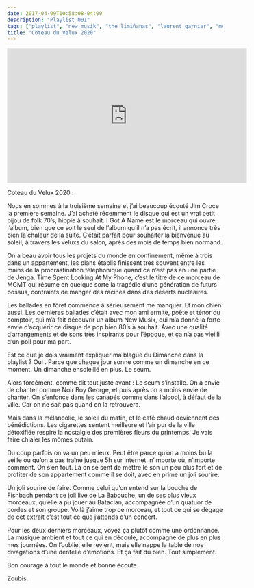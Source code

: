 ```yaml
---
date: 2017-04-09T10:58:08-04:00
description: "Playlist 001"
tags: ["playlist", "new musik", "the limiñanas", "laurent garnier", "mgmt", "jim croce", "noir boy george", "flavien berger", "fishbach", "nils fraham", "john myrtle", "tangerine dream"]
title: "Coteau du Velux 2020"
---
```


<iframe 
	width="560" 
	height="315" 
	src="https://www.youtube.com/embed/videoseries?list=PL3yt8r5HGJ37gbL9g_tQXxDwIas7y6Fc3" 
	frameborder="0" 
	allow="autoplay; encrypted-media" 
	allowfullscreen>
</iframe>

Coteau du Velux 2020  :

Nous en sommes à la troisième semaine et j’ai beaucoup écouté Jim Croce la première semaine. J’ai acheté récemment le disque qui est un vrai petit bijou de folk 70’s, hippie à souhait. I Got A Name est le morceau qui ouvre l’album, bien que ce soit le seul de l’album qu’il n’a pas écrit, il annonce très bien la chaleur de la suite. C’était parfait pour souhaiter la bienvenue au soleil, à travers les veluxs du salon, après des mois de temps bien normand.

On a beau avoir tous les projets du monde en confinement, même à trois dans un appartement, les plans établis finissent très souvent entre les mains de la procrastination téléphonique quand ce n’est pas en une partie de Jenga. Time Spent Looking At My Phone, c’est le titre de ce morceau de MGMT qui résume en quelque sorte la tragédie d’une génération de futurs bossus, contraints de manger des racines dans des déserts nucléaires.

Les ballades en fôret commence à sérieusement me manquer. Et mon chien aussi. Les dernières ballades c’était avec mon ami ermite, poète et ténor du comptoir, qui m’a fait découvrir un album New Musik, qui m’a donné la forte envie d’acquérir ce disque de pop bien 80’s à souhait. Avec une qualité d’arrangements et de sons très inspirants pour l’époque, et ça n’a pas vieilli d’un poil pour ma part.

Est ce que je dois vraiment expliquer ma blague du Dimanche dans la playlist ? Oui . Parce que chaque jour sonne comme un dimanche en ce moment. Un dimanche ensoleillé en plus. Le seum.

Alors forcément, comme dit tout juste avant : Le seum s’installe. On a envie de chanter comme Noir Boy George, et puis après on a moins envie de chanter. On s’enfonce dans les canapés comme dans l’alcool, à défaut de la ville. Car on ne sait pas quand on la retrouvera.

Mais dans la mélancolie, le soleil du matin, et le café chaud deviennent des bénédictions. Les cigarettes sentent meilleure et l’air pur de la ville détoxifiée respire la nostalgie des premières fleurs du printemps. Je vais faire chialer les mômes putain.

Du coup parfois on va un peu mieux. Peut être parce qu’on a moins bu la veille ou qu’on a pas traîné jusque 5h sur internet, n’importe où, n’importe comment. On s’en fout. Là on se sent de mettre le son un peu plus fort et de profiter de son appartement comme il se doit, avec en prime un joli sourire.

Un joli sourire de faire. Comme celui qu’on entend sur la bouche de Fishbach pendant ce joli live de La Babouche, un de ses plus vieux morceaux, qu’elle a pu jouer au Bataclan, accompagnée d’un quatuor de cordes et son groupe. Voilà j’aime trop ce morceau, et tout ce qui se dégage de cet extrait c’est tout ce que j’attends d’un concert.

Pour les deux derniers morceaux, voyez ça plutôt comme une ordonnance. La musique ambient et tout ce qui en découle, accompagne de plus en plus mes journées. On l’oublie, elle revient, mais elle nappe la table de nos divagations d’une dentelle d’émotions. Et ça fait du bien. Tout simplement.

Bon courage à tout le monde et bonne écoute.

Zoubis.

